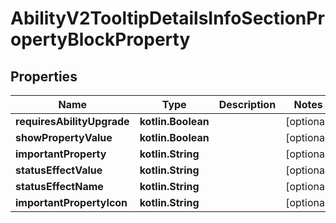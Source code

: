 
# AbilityV2TooltipDetailsInfoSectionPropertyBlockProperty

## Properties
Name | Type | Description | Notes
------------ | ------------- | ------------- | -------------
**requiresAbilityUpgrade** | **kotlin.Boolean** |  |  [optional]
**showPropertyValue** | **kotlin.Boolean** |  |  [optional]
**importantProperty** | **kotlin.String** |  |  [optional]
**statusEffectValue** | **kotlin.String** |  |  [optional]
**statusEffectName** | **kotlin.String** |  |  [optional]
**importantPropertyIcon** | **kotlin.String** |  |  [optional]



